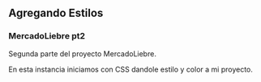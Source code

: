 ## Agregando Estilos 

### MercadoLiebre pt2


Segunda parte del proyecto MercadoLiebre. 

En esta instancia iniciamos con CSS dandole estilo y color a mi proyecto.
